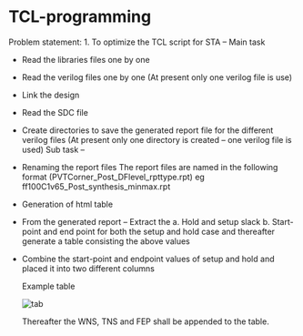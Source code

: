 # TCL-programming
Problem statement:
    1. To optimize the TCL script for STA – Main task

  - Read the libraries files one by one
  - Read the verilog files one by one (At present only one verilog file is use)
  - Link the design
  - Read the SDC file
  - Create directories to save the generated report file for the different verilog files  (At present only one directory is created – one verilog file is used)
Sub task – 
 - Renaming the report files
       The report files are named in the following format (PVTCorner_Post_DFlevel_rpttype.rpt) eg ff100C1v65_Post_synthesis_minmax.rpt
 -  Generation of html table
 -  From the generated report – Extract the 
     a. Hold and setup slack b. Start-point and end point for both the setup and hold case and thereafter generate a table consisting the above values
 -  Combine the start-point and endpoint values of setup and hold and placed it into two different columns
    
    Example table 
    
    ![tab](https://user-images.githubusercontent.com/63381455/182808943-87f2ecb2-b665-46f1-b5e5-4a56f88fc0f0.png)
    
    Thereafter the WNS, TNS and FEP shall be appended to the table.
